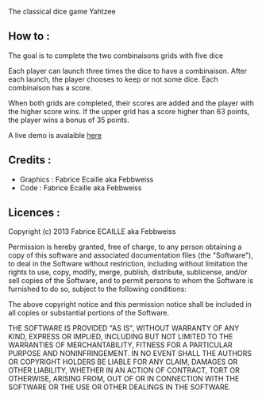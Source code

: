 The classical dice game Yahtzee


How to :
--------

The goal is to complete the two combinaisons grids with five dice

Each player can launch three times the dice to have a combinaison. After each launch, the player chooses to keep or not some dice. Each combinaison has a score.

When both grids are completed, their scores are added and the player with the higher score wins. If the upper grid has a score higher than 63 points, the player wins a bonus of 35 points.

A live demo is avalaible [here](http://www.pavnay.fr/yahtzee/)

Credits :
---------

* Graphics : Fabrice Ecaille aka Febbweiss
* Code : Fabrice Ecaille aka Febbweiss

Licences :
----------

Copyright (c) 2013 Fabrice ECAILLE aka Febbweiss

Permission is hereby granted, free of charge, to any person obtaining a copy of this software and associated documentation files (the "Software"), to deal in the Software without restriction, including without limitation the rights to use, copy, modify, merge, publish, distribute, sublicense, and/or sell copies of the Software, and to permit persons to whom the Software is furnished to do so, subject to the following conditions:

The above copyright notice and this permission notice shall be included in all copies or substantial portions of the Software.

THE SOFTWARE IS PROVIDED "AS IS", WITHOUT WARRANTY OF ANY KIND, EXPRESS OR IMPLIED, INCLUDING BUT NOT LIMITED TO THE WARRANTIES OF MERCHANTABILITY, FITNESS FOR A PARTICULAR PURPOSE AND NONINFRINGEMENT. IN NO EVENT SHALL THE AUTHORS OR COPYRIGHT HOLDERS BE LIABLE FOR ANY CLAIM, DAMAGES OR OTHER LIABILITY, WHETHER IN AN ACTION OF CONTRACT, TORT OR OTHERWISE, ARISING FROM, OUT OF OR IN CONNECTION WITH THE SOFTWARE OR THE USE OR OTHER DEALINGS IN THE SOFTWARE.

